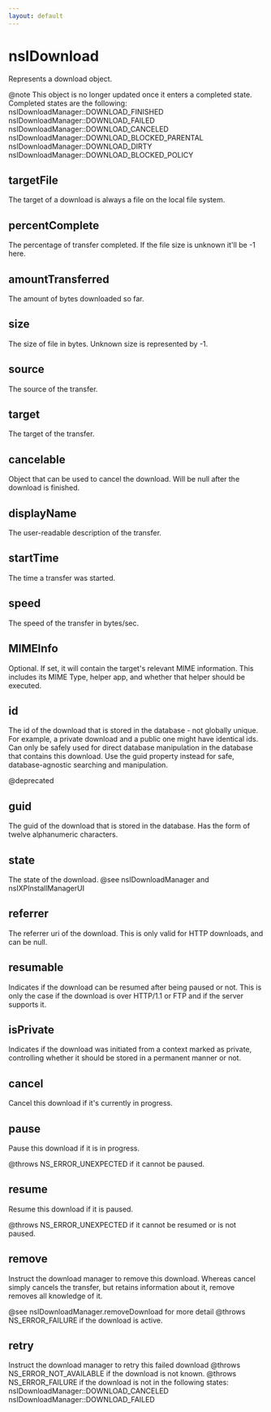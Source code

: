 ```yaml
---
layout: default
---
```


# nsIDownload #

Represents a download object.

@note This object is no longer updated once it enters a completed state.
      Completed states are the following:  
      nsIDownloadManager::DOWNLOAD_FINISHED  
      nsIDownloadManager::DOWNLOAD_FAILED  
      nsIDownloadManager::DOWNLOAD_CANCELED 
      nsIDownloadManager::DOWNLOAD_BLOCKED_PARENTAL 
      nsIDownloadManager::DOWNLOAD_DIRTY 
      nsIDownloadManager::DOWNLOAD_BLOCKED_POLICY 


## targetFile ##

The target of a download is always a file on the local file system.


## percentComplete ##

The percentage of transfer completed.
If the file size is unknown it'll be -1 here.


## amountTransferred ##

The amount of bytes downloaded so far.


## size ##

The size of file in bytes.
Unknown size is represented by -1.


## source ##

The source of the transfer.


## target ##

The target of the transfer.


## cancelable ##

Object that can be used to cancel the download.
Will be null after the download is finished.


## displayName ##

The user-readable description of the transfer.


## startTime ##

The time a transfer was started.


## speed ##

The speed of the transfer in bytes/sec.


## MIMEInfo ##

Optional. If set, it will contain the target's relevant MIME information.
This includes its MIME Type, helper app, and whether that helper should be
executed.


## id ##

The id of the download that is stored in the database - not globally unique.
For example, a private download and a public one might have identical ids.
Can only be safely used for direct database manipulation in the database that
contains this download. Use the guid property instead for safe, database-agnostic
searching and manipulation.

@deprecated


## guid ##

The guid of the download that is stored in the database.
Has the form of twelve alphanumeric characters.


## state ##

The state of the download.
@see nsIDownloadManager and nsIXPInstallManagerUI


## referrer ##

The referrer uri of the download.  This is only valid for HTTP downloads,
and can be null.


## resumable ##

Indicates if the download can be resumed after being paused or not.  This
is only the case if the download is over HTTP/1.1 or FTP and if the
server supports it.


## isPrivate ##

Indicates if the download was initiated from a context marked as private,
controlling whether it should be stored in a permanent manner or not.


## cancel ##

Cancel this download if it's currently in progress.


## pause ##

Pause this download if it is in progress.

@throws NS_ERROR_UNEXPECTED if it cannot be paused.


## resume ##

Resume this download if it is paused.

@throws NS_ERROR_UNEXPECTED if it cannot be resumed or is not paused.


## remove ##

Instruct the download manager to remove this download. Whereas
cancel simply cancels the transfer, but retains information about it,
remove removes all knowledge of it.

@see nsIDownloadManager.removeDownload for more detail
@throws NS_ERROR_FAILURE if the download is active.


## retry ##

Instruct the download manager to retry this failed download
@throws NS_ERROR_NOT_AVAILABLE if the download is not known.
@throws NS_ERROR_FAILURE if the download is not in the following states:
        nsIDownloadManager::DOWNLOAD_CANCELED
        nsIDownloadManager::DOWNLOAD_FAILED

